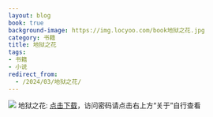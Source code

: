 ```yaml
---
layout: blog
book: true
background-image: https://img.locyoo.com/book地狱之花.jpg
category: 书籍
title: 地狱之花
tags:
- 书籍
- 小说
redirect_from:
  - /2024/03/地狱之花/
---
```

![](https://img.locyoo.com/book地狱之花.jpg)
地狱之花: <a name = "ref1" href="https://url18.ctfile.com/f/50983618-1268598292-ac80b3?p=3619">点击下载</a>，访问密码请点击右上方“关于”自行查看